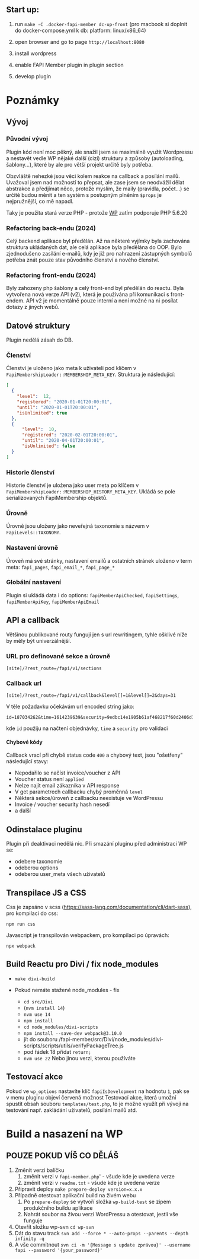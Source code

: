 ## Start up:
1. run `make -C .docker-fapi-member dc-up-front`   (pro macbook si doplnit do docker-compose.yml k db: platform: linux/x86_64)

2. open browser and go to page `http://localhost:8080`
3. install wordpress
4. enable FAPI Member plugin in plugin section
5. develop plugin

Poznámky
========

## Vývoj

### Původní vývoj

Plugin kód není moc pěkný, ale snažil jsem se maximálně využit Wordpressu a
nestavět vedle WP nějaké další (cizí) struktury a způsoby (autoloading, šablony...), 
které by ale pro větší projekt určitě byly potřeba.

Obzvláště nehezké jsou věci kolem reakce na callback a posílání mailů.
Uvažoval jsem nad možností to přepsat, ale zase jsem se neodvážil dělat 
abstrakce a předjímat něco, protože myslím, že maily (pravidla, počet...) se určitě 
budou měnit a ten systém s postupným plněním `$props` je nejpružnější, co mě napadl.

Taky je použita stará verze PHP - protože [WP](https://cs.wordpress.org/about/requirements/) 
zatím podporuje PHP 5.6.20

### Refactoring back-endu (2024)

Celý backend aplikace byl předělán. Až na některé vyjímky byla zachována struktura ukládaných dat,
ale celá aplikace byla předělána do OOP. Bylo zjednodušeno zasílání e-mailů, 
kdy je již pro nahrazení zástupných symbolů potřeba znát pouze stav původního členství a nového členství.

### Refactoring front-endu (2024)

Byly zahozeny php šablony a celý front-end byl předělán do reactu. Byla vytvořena nová verze API (v2),
která je používána při komunikaci s front-endem. API v2 je momentálně pouze interní a není možné na ni posílat dotazy z jiných webů.

## Datové struktury

Plugin nedělá zásah do DB.

### Členství

Členství je uloženo jako meta k uživateli pod klíčem v `FapiMembershipLoader::MEMBERSHIP_META_KEY`.
Struktura je následující:
~~~json
[
  {
    "level":  12, 
    "registered": "2020-01-01T20:00:01", 
    "until": "2020-01-01T20:00:01",
    "isUnlimited": true
  },
  {
      "level":  10, 
      "registered": "2020-02-01T20:00:01", 
      "until": "2020-04-01T20:00:01",
      "isUnlimited": false
  }    
]
~~~

### Historie členství

Historie členství je uložena jako user meta po klíčem v `FapiMembershipLoader::MEMBERSHIP_HISTORY_META_KEY`.
Ukládá se pole serializovaných FapiMembership objektů.

### Úrovně

Úrovně jsou uloženy jako neveřejná taxonomie s názvem v `FapiLevels::TAXONOMY`.

### Nastavení úrovně

Úroveň má své stránky, nastavení emailů a ostatních stránek uloženo v 
term meta: `fapi_pages`, `fapi_email_*`, `fapi_page_*`

### Globální nastavení

Plugin si ukládá data i do options: `fapiMemberApiChecked`, `fapiSettings`, `fapiMemberApiKey`, `fapiMemberApiEmail`

## API a callback

Většinou publikované routy fungují jen s url rewritingem, tyhle ošklivé níže
by měly být univerzálnější.

### URL pro definované sekce a úrovně
~~~
[site]/?rest_route=/fapi/v1/sections
~~~

### Callback url

~~~
[site]/?rest_route=/fapi/v1/callback&level[]=1&level[]=2&days=31
~~~
V těle požadavku očekávám url encoded string jako:
~~~
id=187034262&time=1614239639&security=9edbc14e1905b61af468217f60d2406d160c4fdf
~~~
kde `id` použiju na načtení objednávky, `time` a `security` pro validaci 

#### Chybové kódy

Callback vrací při chybě status code `400` a chybový text, jsou "ošetřeny" následující stavy:

- Nepodařilo se načíst invoice/voucher z API
- Voucher status není `applied`
- Nelze najít email zákazníka v API response
- V get parametrech callbacku chybý proměnná `level`
- Některá sekce/úroveň z callbacku neexistuje ve WordPressu
- Invoice / voucher security hash nesedí
- a další

## Odinstalace pluginu

Plugin při deaktivaci nedělá nic. Při smazání pluginu před administraci WP se:
 - odebere taxonomie
 - odeberou options
 - odeberou user_meta všech uživatelů 
 
## Transpilace JS a CSS
 
Css je zapsáno v scss (https://sass-lang.com/documentation/cli/dart-sass), pro kompilaci do css:
~~~
npm run css
~~~

Javascript je transpilován webpackem, pro kompilaci po úpravách:
~~~
npx webpack
~~~

## Build Reactu pro Divi / fix node_modules
- `make divi-build`

- Pokud nemáte stažené node_modules - fix
  - `cd src/Divi`
  - (`nvm install 14`)
  - `nvm use 14`
  - `npm install`
  - `cd node_modules/divi-scripts`
  - `npm install --save-dev webpack@3.10.0`
  - jít do souboru /fapi-member/src/Divi/node_modules/divi-scripts/scripts/utils/verifyPackageTree.js
  - pod řádek 18 přidat `return;`
  - `nvm use 22` Nebo jinou verzi, kterou používáte

## Testovací akce

Pokud ve `wp_options` nastavíte klíč `fapiIsDevelopment` na hodnotu `1`, pak se
v menu pluginu objeví červená možnost Testovací akce, která umožní spustit obsah souboru `templates/test.php`,
to je možné využít při vývoji na testování např. zakládání uživatelů, posílání mailů atd.

# Build a nasazení na WP
## POUZE POKUD VÍŠ CO DĚLÁŠ
1. Změnit verzi balíčku
   1. změnit verzi v `fapi-member.php`' - všude kde je uvedena verze
   2. změnit verzi v `readme.txt` - všude kde je uvedena verze
2. Připravit deploy `make prepare-deploy version=x.x.x`
3. Případně otestovat aplikační build na živém webu
   1. Po `prepare-deploy` se vytvoří složka `wp-build-test` se zipem produkčního buildu aplikace
   2. Nahrát soubor na živou verzi WordPressu a otestovat, jestli vše funguje
4. Otevřít složku wp-svn `cd wp-svn`
5. Dát do stavu track `svn add --force * --auto-props --parents --depth infinity -q`
6. A vše commitnout `svn ci -m '{Message s update zprávou}' --username fapi --password '{your_password}'`
